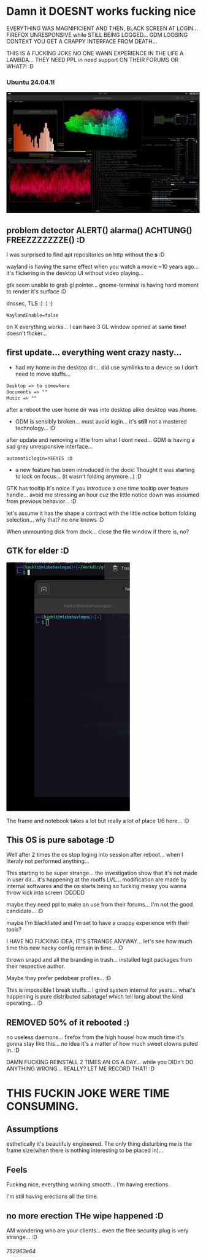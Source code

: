 # Damn it DOESNT works fucking nice 

EVERYTHING WAS MAGNIFICIENT AND THEN, BLACK SCREEN AT LOGIN... FIREFOX UNRESPONSIVE while STILL BEING LOGGED... GDM LOOSING CONTEXT YOU GET A CRAPPY INTERFACE FROM DEATH...

THIS IS A FUCKING JOKE NO ONE WANN EXPERIENCE IN THE LIFE A LAMBDA... THEY NEED PPL in need support ON THEIR FORUMS OR WHAT?! :D

### Ubuntu 24.04.1!

![OKLM](./img/cool-desktop.png)

## problem detector ALERT() alarma() ACHTUNG() FREEZZZZZZZE() :D

I was surprised to find apt repositories on http without the **s** :D

wayland is having the same effect when you watch a movie ~10 years ago... it's flickering in the desktop UI without video playing...

gtk seem unable to grab gl pointer... gnome-terminal is having hard moment to render it's surface :D

dnssec, TLS  :) :) :) 

```
WaylandEnable=false
```

on X everything works... I can have 3 GL window opened at same time! doesn't flicker...

## first update... everything went crazy nasty...

- had my home in the desktop dir... did use symlinks to a device so I don't need to move stuffs...
```
Desktop => to somewhere
Documents => ""
Music => ""
```
after a reboot the user home dir was into desktop alike desktop was /home.

- GDM is sensibly broken... must avoid login... it's **still** not a mastered technology... :D

after update and removing a little from what I dont need... GDM is having a sad grey unresponsive interface...
```
automaticlogin=YEEYES :D
```

- a new feature has been introduced in the dock! Thought it was starting to lock on focus... (it wasn't folding anymore...) :D

GTK has tooltip It's noice if you introduce a one time tooltip over feature handle... avoid me stressing an hour cuz the little notice down was assumed from previous behavior... :D

let's assume it has the shape a contract with the little notice bottom folding selection... why that? no one knows :D

When unmounting disk from dock... close the file window if there is, no?

## GTK for elder :D

![1/6thesurface](./img/1-6thesurface.png)

The frame and notebook takes a lot but really a lot of place 1/6 here... :D

## This OS is pure sabotage :D

Well after 2 times the os stop loging into session after reboot... when I literaly not performed anything...

This starting to be super strange... the investigation show that it's not made in user dir... it's happening at the rootfs LVL... modification are made by internal softwares and the os starts being so fucking messy you wanna throw kick into screen :DDDDD

maybe they need ppl to make an use from their forums... I'm not the good candidate... :D

maybe I'm blacklisted and I'm set to have a crappy experience with their tools?

I HAVE NO FUCKING IDEA, IT'S STRANGE ANYWAY... let's see how much time this new hacky config remain in time... :D

thrown snapd and all the branding in trash... installed legit packages from their respective author.

Maybe they prefer pedobear profiles...  :D

This is impossible I break stuffs... I grind system internal for years... what's happening is pure distributed sabotage! which tell long about the kind operating... :D

## REMOVED 50% of it rebooted :)

no useless daemons... firefox from the high house! how much time it's gonna stay like this... no idea it's a matter of how much sweet clowns puted in. :D

DAMN FUCKING REINSTALL 2 TIMES AN OS A DAY... while you DIDn't DO ANYTHING WRONG... REALLY? LET ME RECORD THAT! :D

# THIS FUCKIN JOKE WERE TIME CONSUMING.

## Assumptions

esthetically it's beautifuly engineered. The only thing disturbing me is the frame size(when there is nothing interesting to be placed in)...

## Feels

Fucking nice, everything working smooth... I'm having erections.

I'm still having erections all the time.

## no more erection THe wipe happened :D

AM wondering who are your clients... even the free security plug is very strange... :D

###### 752963e64
